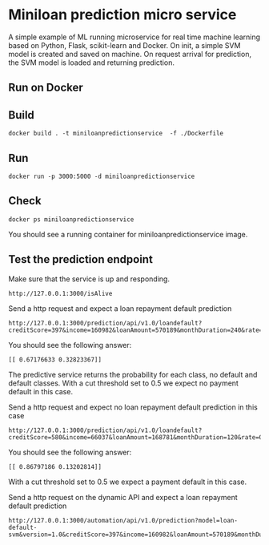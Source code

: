 # Miniloan prediction micro service

A simple example of ML running microservice for real time machine learning based on Python, Flask, scikit-learn and Docker.
On init, a simple SVM model is created and saved on machine. On request arrival for prediction, the SVM model is loaded and returning prediction.    


## Run on Docker

## Build
```console
docker build . -t miniloanpredictionservice  -f ./Dockerfile
```
## Run
```console
docker run -p 3000:5000 -d miniloanpredictionservice 
```

## Check
```console
docker ps miniloanpredictionservice 
```
You should see a running container for miniloanpredictionservice image.

## Test the prediction endpoint

Make sure that the service is up and responding.
```console
http://127.0.0.1:3000/isAlive  
```

Send a http request and expect a loan repayment default prediction 
```console
http://127.0.0.1:3000/prediction/api/v1.0/loandefault?creditScore=397&income=160982&loanAmount=570189&monthDuration=240&rate=0.07&yearlyReimbursement=57195
```
You should see the following answer:
```console
[[ 0.67176633 0.32823367]]
```
The predictive service returns the probability for each class, no default and default classes.
With a cut threshold set to 0.5 we expect no payment default in this case.

Send a http request and expect no loan repayment default prediction in this case
```console
http://127.0.0.1:3000/prediction/api/v1.0/loandefault?creditScore=580&income=66037&loanAmount=168781&monthDuration=120&rate=0.09&yearlyReimbursement=16187
```
You should see the following answer:
```console
[[ 0.86797186 0.13202814]]
```
With a cut threshold set to 0.5 we expect a payment default in this case.

Send a http request on the dynamic API and expect a loan repayment default prediction 
```console
http://127.0.0.1:3000/automation/api/v1.0/prediction?model=loan-default-svm&version=1.0&creditScore=397&income=160982&loanAmount=570189&monthDuration=240&rate=0.07&yearlyReimbursement=57195 
```
